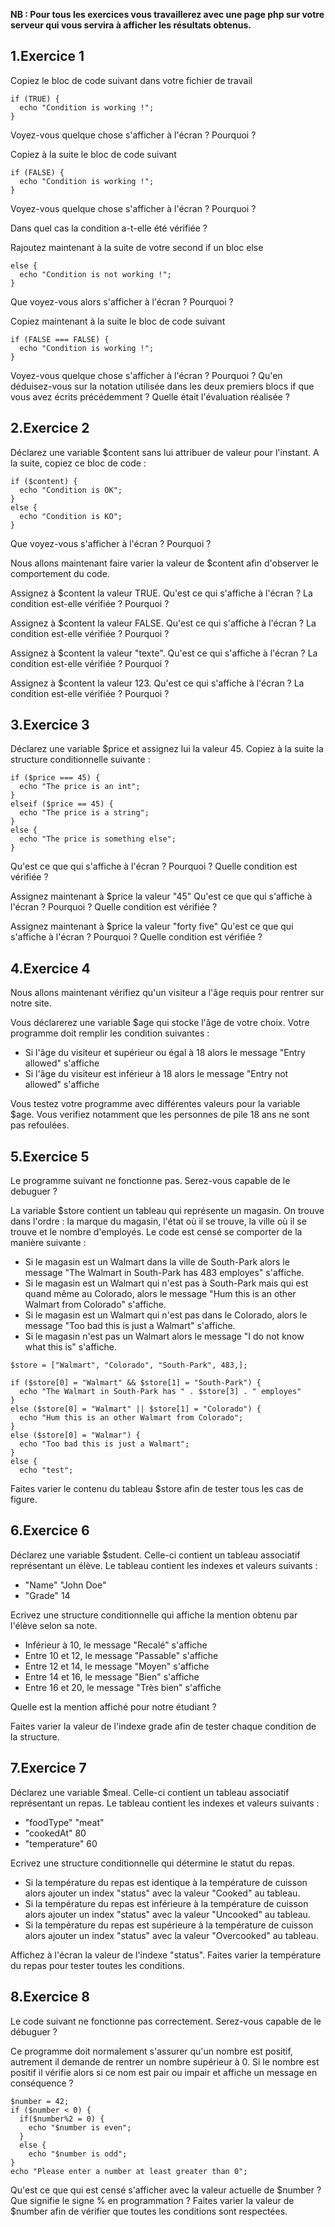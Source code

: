 **NB : Pour tous les exercices vous travaillerez avec une page php sur votre serveur qui vous servira à afficher les résultats obtenus.**

## 1\.Exercice 1
Copiez le bloc de code suivant dans votre fichier de travail
```
if (TRUE) {
  echo "Condition is working !";
}
```
Voyez-vous quelque chose s'afficher à l'écran ? Pourquoi ?

Copiez à la suite le bloc de code suivant
```
if (FALSE) {
  echo "Condition is working !";
}
```
Voyez-vous quelque chose s'afficher à l'écran ? Pourquoi ?

Dans quel cas la condition a-t-elle été vérifiée ?

Rajoutez maintenant à la suite de votre second if un bloc else
```
else {
  echo "Condition is not working !";
}
```
Que voyez-vous alors s'afficher à l'écran ? Pourquoi ?

Copiez maintenant à la suite le bloc de code suivant
```
if (FALSE === FALSE) {
  echo "Condition is working !";
}
```
Voyez-vous quelque chose s'afficher à l'écran ? Pourquoi ?
Qu'en déduisez-vous sur la notation utilisée dans les deux premiers  blocs if que vous avez écrits précédemment ? Quelle était l'évaluation réalisée ?

## 2\.Exercice 2
Déclarez une variable $content sans lui attribuer de valeur pour l'instant.
A la suite, copiez ce bloc de code :
```
if ($content) {
  echo "Condition is OK";
}
else {
  echo "Condition is KO";
}
```

Que voyez-vous s'afficher à l'écran ? Pourquoi ?

Nous allons maintenant faire varier la valeur de $content afin d'observer le comportement du code.

Assignez à $content la valeur TRUE.
Qu'est ce qui s'affiche à l'écran ? La condition est-elle vérifiée ? Pourquoi ?

Assignez à $content la valeur FALSE.
Qu'est ce qui s'affiche à l'écran ? La condition est-elle vérifiée ? Pourquoi ?

Assignez à $content la valeur "texte".
Qu'est ce qui s'affiche à l'écran ? La condition est-elle vérifiée ? Pourquoi ?

Assignez à $content la valeur 123.
Qu'est ce qui s'affiche à l'écran ? La condition est-elle vérifiée ? Pourquoi ?

## 3\.Exercice 3
Déclarez une variable $price et assignez lui la valeur 45.
Copiez à la suite la structure conditionnelle suivante :
```
if ($price === 45) {
  echo "The price is an int";
}
elseif ($price == 45) {
  echo "The price is a string";
}
else {
  echo "The price is something else";
}
```
Qu'est ce que qui s'affiche à l'écran ? Pourquoi ? Quelle condition est vérifiée ?

Assignez maintenant à $price la valeur "45"
Qu'est ce que qui s'affiche à l'écran ? Pourquoi ? Quelle condition est vérifiée ?

Assignez maintenant à $price la valeur "forty five"
Qu'est ce que qui s'affiche à l'écran ? Pourquoi ? Quelle condition est vérifiée ?

## 4\.Exercice 4

Nous allons maintenant vérifiez qu'un visiteur a l'âge requis pour rentrer sur notre site.

Vous déclarerez une variable $age qui stocke l'âge de votre choix. Votre programme doit remplir les condition suivantes :
- Si l'âge du visiteur et supérieur ou égal à 18 alors le message "Entry allowed" s'affiche
- Si l'âge du visiteur est inférieur à 18 alors le message "Entry not allowed" s'affiche

Vous testez votre programme avec différentes valeurs pour la variable $age. Vous verifiez notamment que les personnes de pile 18 ans ne sont pas refoulées.

## 5\.Exercice 5

Le programme suivant ne fonctionne pas. Serez-vous capable de le debuguer ?

La variable $store contient un tableau qui représente un magasin. On trouve dans l'ordre : la marque du magasin, l'état où il se trouve, la ville où il se trouve et le nombre d'employés. Le code est censé se comporter de la manière suivante :
- Si le magasin est un Walmart dans la ville de South-Park alors le message "The Walmart in South-Park has 483 employes" s'affiche.
- Si le magasin est un Walmart qui n'est pas à South-Park mais qui est quand même au Colorado, alors le message "Hum this is an other Walmart from Colorado" s'affiche.
- Si le magasin est un Walmart qui n'est pas dans le Colorado, alors le message "Too bad this is just a Walmart" s'affiche.
- Si le magasin n'est pas un Walmart alors le message "I do not know what this is" s'affiche.

```
$store = ["Walmart", "Colorado", "South-Park", 483,];

if ($store[0] = "Walmart" && $store[1] = "South-Park") {
  echo "The Walmart in South-Park has " . $store[3] . " employes"
}
else ($store[0] = "Walmart" || $store[1] = "Colorado") {
  echo "Hum this is an other Walmart from Colorado";
}
else ($store[0] = "Walmar") {
  echo "Too bad this is just a Walmart";
}
else {
  echo "test";
```
Faites varier le contenu du tableau $store afin de tester tous les cas de figure.

## 6\.Exercice 6
Déclarez une variable $student. Celle-ci contient un tableau associatif représentant un élève.
Le tableau contient les indexes et valeurs suivants :
- "Name" "John Doe"
- "Grade" 14

Ecrivez une structure conditionnelle qui affiche la mention obtenu par l'élève selon sa note.
- Inférieur à 10, le message "Recalé" s'affiche
- Entre 10 et 12, le message "Passable" s'affiche
- Entre 12 et 14, le message "Moyen" s'affiche
- Entre 14 et 16, le message "Bien" s'affiche
- Entre 16 et 20, le message "Très bien" s'affiche

Quelle est la mention affiché pour notre étudiant ?

Faites varier la valeur de l'indexe grade afin de tester chaque condition de la structure.

## 7\.Exercice 7
Déclarez une variable $meal. Celle-ci contient un tableau associatif représentant un repas. Le tableau contient les indexes et valeurs suivants :
- "foodType" "meat"
- "cookedAt" 80
- "temperature" 60

Ecrivez une structure conditionnelle qui détermine le statut du repas.
- Si la température du repas est identique à la température de cuisson alors ajouter un index "status" avec la valeur "Cooked" au tableau.
- Si la température du repas est inférieure à la température de cuisson alors ajouter un index "status" avec la valeur "Uncooked" au tableau.
- Si la température du repas est supérieure à la température de cuisson alors ajouter un index "status" avec la valeur "Overcooked" au tableau.

Affichez à l'écran la valeur de l'indexe "status".
Faites varier la température du repas pour tester toutes les conditions.

## 8\.Exercice 8
Le code suivant ne fonctionne pas correctement. Serez-vous capable de le débuguer ?

Ce programme doit normalement s'assurer qu'un nombre est positif, autrement il demande de rentrer un nombre supérieur à 0. Si le nombre est positif il vérifie alors si ce nom est pair ou impair et affiche un message en conséquence ?

```
$number = 42;
if ($number < 0) {
  if($number%2 = 0) {
    echo "$number is even";
  }
  else {
    echo "$number is odd";
}
echo "Please enter a number at least greater than 0";
```
Qu'est ce que qui est censé s'afficher avec la valeur actuelle de $number ?
Que signifie le signe % en programmation ?
Faites varier la valeur de $number afin de vérifier que toutes les conditions sont respectées.
